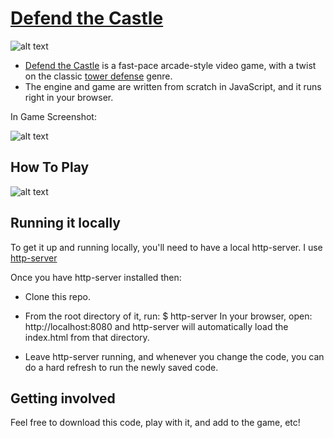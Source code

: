 # [Defend the Castle](https://mccordgh.github.io/Defend_The_Castle)

![alt text](http://imgur.com/u7MWF6a.gif "Defend The Castle Main Menu")

* [Defend the Castle](https://mccordgh.github.io/Defend_The_Castle) is a fast-pace arcade-style video game, with a twist on the classic [tower defense](https://en.wikipedia.org/wiki/Tower_defense) genre.
* The engine and game are written from scratch in JavaScript, and it runs right in your browser.

In Game Screenshot:

![alt text](http://imgur.com/yiSYbPK.gif "Defend The Castle In Game Screenshot")

## How To Play

![alt text](http://imgur.com/Obq5rkh.gif "Defend The Castle How To Play")

## Running it locally

To get it up and running locally, you'll need to have a local http-server. I use [http-server](https://www.npmjs.com/package/http-server)

Once you have http-server installed then:

* Clone this repo.

* From the root directory of it, run: $ http-server
In your browser, open: http://localhost:8080 and
http-server will automatically load the index.html from that directory.
* Leave http-server running, and whenever you change the code, you can do a hard refresh to run the newly saved code.

## Getting involved

Feel free to download this code, play with it, and add to the game, etc!
